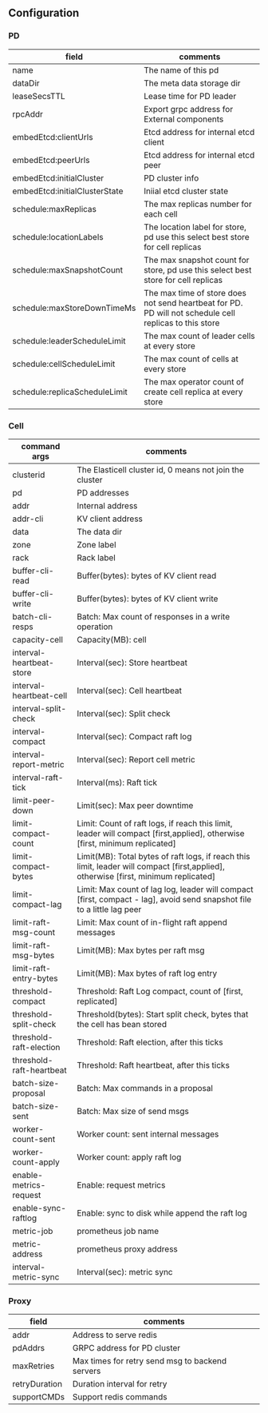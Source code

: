 ## Configuration
### PD
|field|comments|
|--|--|
|name|The name of this pd|
|dataDir|The meta data storage dir|
|leaseSecsTTL|Lease time for PD leader|
|rpcAddr|Export grpc address for External components|
|embedEtcd:clientUrls|Etcd address for internal etcd client|
|embedEtcd:peerUrls|Etcd address for internal etcd peer|
|embedEtcd:initialCluster|PD cluster info|
|embedEtcd:initialClusterState|Iniial etcd cluster state|
|schedule:maxReplicas|The max replicas number for each cell|
|schedule:locationLabels|The location label for store, pd use this select best store for cell replicas|
|schedule:maxSnapshotCount|The max snapshot count for store, pd use this select best store for cell replicas|
|schedule:maxStoreDownTimeMs|The max time of store does not send heartbeat for PD. PD will not schedule cell replicas to this store|
|schedule:leaderScheduleLimit|The max count of leader cells at every store|
|schedule:cellScheduleLimit|The max count of cells at every store|
|schedule:replicaScheduleLimit|The max operator count of create cell replica at every store|

### Cell
|command args|comments|
|--|--|
|clusterid|The Elasticell cluster id, 0 means not join the cluster|
|pd|PD addresses|
|addr|Internal address|
|addr-cli|KV client address|
|data|The data dir|
|zone|Zone label|
|rack|Rack label|
|buffer-cli-read|Buffer(bytes): bytes of KV client read|
|buffer-cli-write|Buffer(bytes): bytes of KV client write|
|batch-cli-resps|Batch: Max count of responses in a write operation|
|capacity-cell|Capacity(MB): cell|
|interval-heartbeat-store|Interval(sec): Store heartbeat|
|interval-heartbeat-cell|Interval(sec): Cell heartbeat|
|interval-split-check|Interval(sec): Split check|
|interval-compact|Interval(sec): Compact raft log|
|interval-report-metric|Interval(sec): Report cell metric|
|interval-raft-tick|Interval(ms): Raft tick|
|limit-peer-down|Limit(sec): Max peer downtime|
|limit-compact-count|Limit: Count of raft logs, if reach this limit, leader will compact [first,applied], otherwise [first, minimum replicated]|
|limit-compact-bytes|Limit(MB): Total bytes of raft logs, if reach this limit, leader will compact [first,applied], otherwise [first, minimum replicated]|
|limit-compact-lag|Limit: Max count of lag log, leader will compact [first, compact - lag], avoid send snapshot file to a little lag peer|
|limit-raft-msg-count|Limit: Max count of in-flight raft append messages|
|limit-raft-msg-bytes|Limit(MB): Max bytes per raft msg|
|limit-raft-entry-bytes|Limit(MB): Max bytes of raft log entry|
|threshold-compact|Threshold: Raft Log compact, count of [first, replicated]|
|threshold-split-check|Threshold(bytes): Start split check, bytes that the cell has bean stored|
|threshold-raft-election|Threshold: Raft election, after this ticks|
|threshold-raft-heartbeat|Threshold: Raft heartbeat, after this ticks|
|batch-size-proposal|Batch: Max commands in a proposal|
|batch-size-sent|Batch: Max size of send msgs|
|worker-count-sent|Worker count: sent internal messages|
|worker-count-apply|Worker count: apply raft log|
|enable-metrics-request|Enable: request metrics|
|enable-sync-raftlog|Enable: sync to disk while append the raft log|
|metric-job|prometheus job name|
|metric-address|prometheus proxy address|
|interval-metric-sync|Interval(sec): metric sync|

### Proxy
|field|comments|
|--|--|
|addr|Address to serve redis|
|pdAddrs|GRPC address for PD cluster|
|maxRetries|Max times for retry send msg to backend servers|
|retryDuration|Duration interval for retry|
|supportCMDs|Support redis commands|